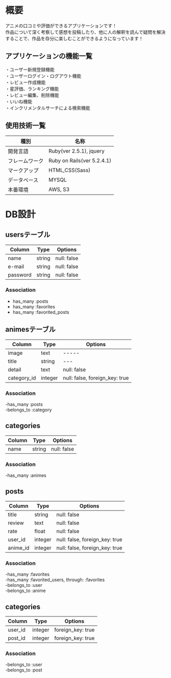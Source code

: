 # 概要

アニメの口コミや評価ができるアプリケーションです！<br>
作品について深く考察して感想を投稿したり、他に人の解釈を読んで疑問を解決することで、作品を存分に楽しむことができるようになっています！<br>

## アプリケーションの機能一覧
・ユーザー新規登録機能<br>
・ユーザーログイン・ログアウト機能<br>
・レビュー作成機能<br>
・星評価、ランキング機能<br>
・レビュー編集、削除機能<br>
・いいね機能<br>
・インクリメンタルサーチによる検索機能<br>

## 使用技術一覧
|種別|名称|
|------|----|
|開発言語|Ruby(ver 2.5.1), jquery|
|フレームワーク|Ruby on Rails(ver 5.2.4.1)|
|マークアップ|HTML,CSS(Sass)|
|データベース|MYSQL|
|本番環境| AWS, S3|

# DB設計

##  usersテーブル  
|Column|Type|Options|
|------|----|-------|
|name |string|null: false|
|e-mail|string|null: false|
|password|string|null: false|
### Association
- has_many :posts<br>
- has_many :favorites<br>
- has_many :favorited_posts<br>

## animesテーブル
|Column|Type|Options|
|------|----|-------|
|image|text|-----|
|title|string|---|
|detail|text|null: false|
|category_id|integer|null: false, foreign_key: true|
### Association
-has_many :posts<br>
-belongs_to :category<br>

## categories
|Column|Type|Options|
|------|----|-------|
|name|string|null: false|
### Association
-has_many :animes<br>

## posts
|Column|Type|Options|
|------|----|-------|
|title|string|null: false|
|review|text|null: false|
|rate|float|null: false|
|user_id|integer|null: false, foreign_key: true|
|anime_id|integer|null: false, foreign_key: true|

### Association
-has_many :favorites<br>
-has_many :favorited_users, through: :favorites<br>
-belongs_to :user<br>
-belongs_to :anime<br>

## categories
|Column|Type|Options|
|------|----|-------|
|user_id|integer|foreign_key: true|
|post_id|integer|foreign_key: true|

### Association
-belongs_to :user<br>
-belongs_to :post<br>





